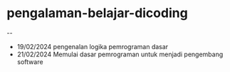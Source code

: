 # pengalaman-belajar-dicoding
--
- 19/02/2024 pengenalan logika pemrograman dasar
- 21/02/2024 Memulai dasar pemrograman untuk menjadi pengembang software

